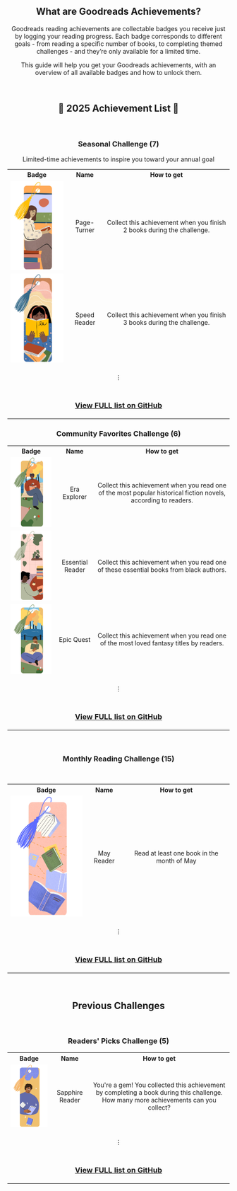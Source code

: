 <div align="center">
<h2>What are Goodreads Achievements?</h2>
<p>Goodreads reading achievements are collectable badges you receive just by logging your reading progress. Each badge corresponds to different goals - from reading a specific number of books, to completing themed challenges - and they’re only available for a limited time.
</p>
<p>
This guide will help you get your Goodreads achievements, with an overview of all available badges and how to unlock them.
</p>

<br>

<h2>📃 2025 Achievement List 📃</h2>
<br>

<h3>Seasonal Challenge (7)</h3>
Limited-time achievements to inspire you toward your annual goal

<br>

<table>
<tr align="center" valign="middle">
  <th>Badge</th>
  <th>Name</th>
  <th>How to get</th>
</tr>
<tr align="center" valign="middle">
  <td><img src="Media/Badges/Page-Turner/page-turner.webp" alt="Badge of a person sitting on a pile of books reading a book from inside a vehicle. There is a sun outside in the window, with green grass in the background." title="Page-Turner" width="200"/></td>
  <td>Page-Turner</td>
  <td>Collect this achievement when you finish 2 books during the challenge.</td>
</tr>
<tr align="center" valign="middle">
  <td><img src="Media/Badges/Speed-Reader/speed-reader.webp" alt="An illustration of a person holding an open yellow-colored book. The reader is wearing a blue outfit with pink dots, and is wearing pink headphones" title="Speed Reader" width="200"/></td>
  <td>Speed Reader</td>
  <td>Collect this achievement when you finish 3 books during the challenge.
</td>
</tr>
<tr align="center" height="50px" valign="middle">
  <td colspan="3"><br>⋮<br><br></td>
</tr>
<tr align="center" valign="middle">
  <td colspan="3"><h3><a href="{{ site.github.repository_url }}" title="View FULL list on GitHub">View FULL list on GitHub</a></h3></td>
</tr>
</table>


<h3>Community Favorites Challenge (6)</h3>

<table>
<tr align="center" valign="middle">
  <th>Badge</th>
  <th>Name</th>
  <th>How to get</th>
</tr>
<tr align="center" valign="middle">
  <td><img src="Media/Badges/Era-Explorer/era-explorer.webp" alt="A person wearing red sunglasses is sitting on a park bench reading a book while holding a mug of coffee. There are flowers growing around their feet, and in the background is a body of water and yellow/orange trees" title="Era Explorer" width="200"/></td>
  <td>Era Explorer</td>
  <td>Collect this achievement when you read one of the most popular historical fiction novels, according to readers.</td>
</tr>
<tr align="center" valign="middle">
  <td><img src="Media/Badges/Essential-Reader/essential-reader.webp" alt="An illustration of a person holding a closed book on the top of a large table also containing a hot cup of coffee and a stack of books, with plants in the background" title="Essential Reader" width="200"/></td>
  <td>Essential Reader</td>
  <td>Collect this achievement when you read one of these essential books from black authors.</td>
</tr>
<tr align="center" valign="middle">
  <td><img src="Media/Badges/Epic-Quest/epic-quest.webp" alt="A person reading a book outside on a blanket, with red and white flowers in the foreground, and a river in the background with yellow and orange trees" title="Epic Quest" width="200"/></td>
  <td>Epic Quest</td>
  <td>Collect this achievement when you read one of the most loved fantasy titles by readers.</td>
</tr>
<tr align="center" height="50px" valign="middle">
  <td colspan="3"><br>⋮<br><br></td>
</tr>
<tr align="center" valign="middle">
  <td colspan="3"><h3><a href="{{ site.github.repository_url }}" title="View FULL list on GitHub">View FULL list on GitHub</a></h3></td>
</tr>
</table>


<br>

  <h3>Monthly Reading Challenge (15)</h3>
<br>

<table>
<tr align="center" valign="center">
  <th>Badge</th>
  <th>Name</th>
  <th>How to get</th>
</tr>
<tr align="center" valign="center">
  <td><img src="Media/Badges/May/may.webp" alt="A bookmark illustration with a person's hands reaching up for a floating book. The arms are adorned with a yellow shirt, pearl bracelet, and a pinky ring. The floating book is blue, and there are some star shaped patterns in the background of the image which is mostly orange" title="May Reader" width="200"/></td>
  <td>May Reader</td>
  <td>Read at least one book in the month of May</td>
</tr>
<tr align="center" height="50px" valign="center">
  <td colspan="3"><br>⋮<br><br></td>
</tr>
<tr align="center" valign="center">
  <td colspan="3"><h3><a href="{{ site.github.repository_url }}" title="View FULL list on GitHub">View FULL list on GitHub</a></h3></td>
</tr>
</table>

<br>

<h2>Previous Challenges</h2>
<br>
<h3>Readers' Picks Challenge (5)</h3>

<table>
<tr align="center" valign="center" valign="center">
  <th>Badge</th>
  <th>Name</th>
  <th>How to get</th>
</tr>
<tr align="center" valign="center">
  <td><img src="Media/Badges/Sapphire-Reader/sapphire-reader.webp" alt="A person wearing glasses and a blue sweater is holding a book in their hand and also a newspaper under one of their arms. The graphic also shows another book floating in front of them, with a background pattern of blue and orange" title="Sapphire Reader" width="200"/></td>
  <td>Sapphire Reader</td>
  <td>You're a gem! You collected this achievement by completing a book during this challenge. How many more achievements can you collect?</td>
</tr>
<tr align="center" height="50px" valign="center">
  <td colspan="3"><br>⋮<br><br></td>
</tr>
<tr align="center" valign="center">
  <td colspan="3"><h3><a href="{{ site.github.repository_url }}" title="View FULL list on GitHub">View FULL list on GitHub</a></h3></td>
</tr>
</table>

</div>
